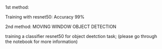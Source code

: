 1st method:

Training with resnet50: Accuracy 99%

2nd method: MOVING WINDOW OBJECT DETECTION

training a classifier resnet50 for object deetction task; (please go through the notebook for more information)
